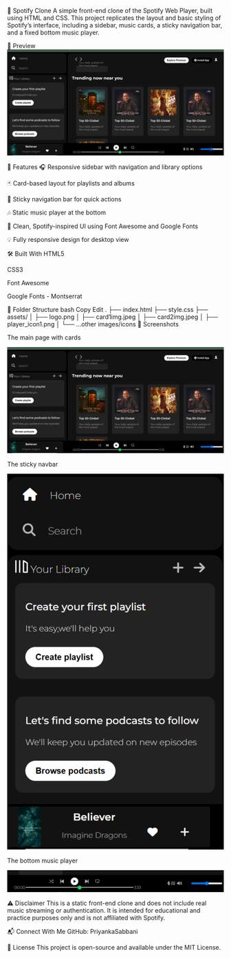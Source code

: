 🎵 Spotify Clone
A simple front-end clone of the Spotify Web Player, built using HTML and CSS. This project replicates the layout and basic styling of Spotify’s interface, including a sidebar, music cards, a sticky navigation bar, and a fixed bottom music player.

📸 Preview
![alt text](image.png)

🚀 Features
🎧 Responsive sidebar with navigation and library options

🃏 Card-based layout for playlists and albums

📌 Sticky navigation bar for quick actions

🎶 Static music player at the bottom

💅 Clean, Spotify-inspired UI using Font Awesome and Google Fonts

💡 Fully responsive design for desktop view

🛠️ Built With
HTML5

CSS3

Font Awesome

Google Fonts - Montserrat

📂 Folder Structure
bash
Copy
Edit
.
├── index.html
├── style.css
├── assets/
│   ├── logo.png
│   ├── card1img.jpeg
│   ├── card2img.jpeg
│   ├── player_icon1.png
│   └── ...other images/icons
📸 Screenshots


The main page with cards

![alt text](image-1.png)

The sticky navbar

![alt text](image-2.png)

The bottom music player

![alt text](image-3.png)

⚠️ Disclaimer
This is a static front-end clone and does not include real music streaming or authentication. It is intended for educational and practice purposes only and is not affiliated with Spotify.

📬 Connect With Me
GitHub: PriyankaSabbani

📝 License
This project is open-source and available under the MIT License.

